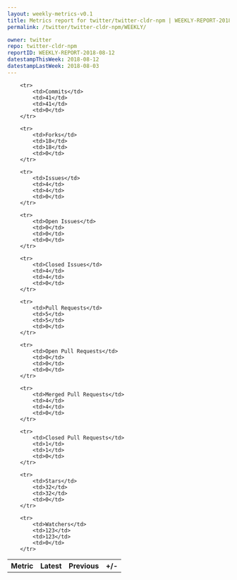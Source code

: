 ```yaml
---
layout: weekly-metrics-v0.1
title: Metrics report for twitter/twitter-cldr-npm | WEEKLY-REPORT-2018-08-12
permalink: /twitter/twitter-cldr-npm/WEEKLY/

owner: twitter
repo: twitter-cldr-npm
reportID: WEEKLY-REPORT-2018-08-12
datestampThisWeek: 2018-08-12
datestampLastWeek: 2018-08-03
---
```




<table style="width: 100%;">
    <tr>
        <th>Metric</th>
        <th>Latest</th>
        <th>Previous</th>
        <th>+/-</th>
    </tr>

        <tr>
            <td>Commits</td>
            <td>41</td>
            <td>41</td>
            <td>0</td>
        </tr>
        
        <tr>
            <td>Forks</td>
            <td>18</td>
            <td>18</td>
            <td>0</td>
        </tr>
        
        <tr>
            <td>Issues</td>
            <td>4</td>
            <td>4</td>
            <td>0</td>
        </tr>
        
        <tr>
            <td>Open Issues</td>
            <td>0</td>
            <td>0</td>
            <td>0</td>
        </tr>
        
        <tr>
            <td>Closed Issues</td>
            <td>4</td>
            <td>4</td>
            <td>0</td>
        </tr>
        
        <tr>
            <td>Pull Requests</td>
            <td>5</td>
            <td>5</td>
            <td>0</td>
        </tr>
        
        <tr>
            <td>Open Pull Requests</td>
            <td>0</td>
            <td>0</td>
            <td>0</td>
        </tr>
        
        <tr>
            <td>Merged Pull Requests</td>
            <td>4</td>
            <td>4</td>
            <td>0</td>
        </tr>
        
        <tr>
            <td>Closed Pull Requests</td>
            <td>1</td>
            <td>1</td>
            <td>0</td>
        </tr>
        
        <tr>
            <td>Stars</td>
            <td>32</td>
            <td>32</td>
            <td>0</td>
        </tr>
        
        <tr>
            <td>Watchers</td>
            <td>123</td>
            <td>123</td>
            <td>0</td>
        </tr>
        
</table>
